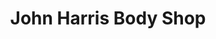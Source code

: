 ---
title: "John Harris Body Shop"
url: /north-charleston/john-harris-body-shop/
shop: Autowerkstatt
---